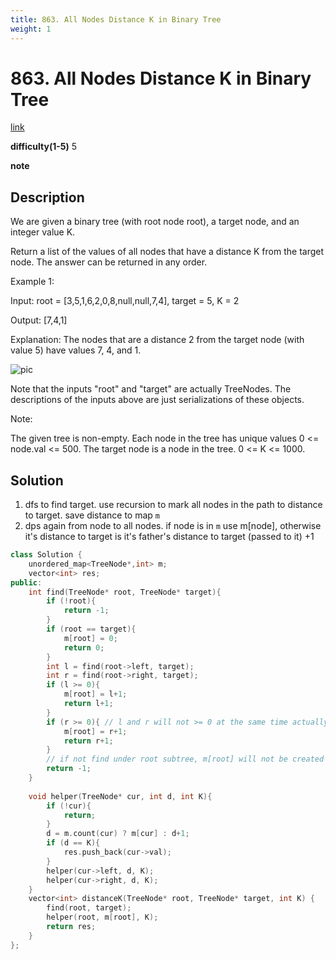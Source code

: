 ```yaml
---
title: 863. All Nodes Distance K in Binary Tree
weight: 1
---
```

# 863. All Nodes Distance K in Binary Tree
[link](https://leetcode.com/problems/all-nodes-distance-k-in-binary-tree/)

**difficulty(1-5)**
5

**note**

## Description
We are given a binary tree (with root node root), a target node, and an integer value K.

Return a list of the values of all nodes that have a distance K from the target node.  The answer can be returned in any order.

 

Example 1:

Input: root = [3,5,1,6,2,0,8,null,null,7,4], target = 5, K = 2

Output: [7,4,1]

Explanation: 
The nodes that are a distance 2 from the target node (with value 5)
have values 7, 4, and 1.

![pic](https://s3-lc-upload.s3.amazonaws.com/uploads/2018/06/28/sketch0.pngx)

Note that the inputs "root" and "target" are actually TreeNodes.
The descriptions of the inputs above are just serializations of these objects.
 

Note:

The given tree is non-empty.
Each node in the tree has unique values 0 <= node.val <= 500.
The target node is a node in the tree.
0 <= K <= 1000.

## Solution
1. dfs to find target. use recursion to mark all nodes in the path to distance to target. save distance to map `m`
2. dps again from node to all nodes. if node is in `m` use m[node], otherwise it's distance to target is it's father's distance to target (passed to it) +1 


```c++
class Solution {
    unordered_map<TreeNode*,int> m; 
    vector<int> res;
public:
    int find(TreeNode* root, TreeNode* target){
        if (!root){
            return -1;
        }
        if (root == target){
            m[root] = 0;
            return 0;
        }
        int l = find(root->left, target);
        int r = find(root->right, target);
        if (l >= 0){
            m[root] = l+1;
            return l+1;
        }
        if (r >= 0){ // l and r will not >= 0 at the same time actually
            m[root] = r+1;
            return r+1;
        }
        // if not find under root subtree, m[root] will not be created
        return -1;
    }
    
    void helper(TreeNode* cur, int d, int K){
        if (!cur){
            return;
        }
        d = m.count(cur) ? m[cur] : d+1;
        if (d == K){
            res.push_back(cur->val);
        }
        helper(cur->left, d, K);
        helper(cur->right, d, K);        
    }
    vector<int> distanceK(TreeNode* root, TreeNode* target, int K) {
        find(root, target);
        helper(root, m[root], K);
        return res;
    }
};
```
